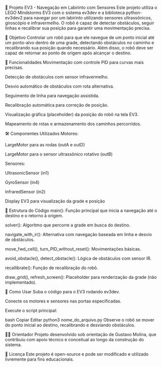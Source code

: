 🤖 Projeto EV3 - Navegação em Labirinto com Sensores
Este projeto utiliza o LEGO Mindstorms EV3 com o sistema ev3dev e a biblioteca python-ev3dev2 para navegar por um labirinto utilizando sensores ultrassônicos, giroscópio e infravermelho. O robô é capaz de detectar obstáculos, seguir linhas e recalibrar sua posição para garantir uma movimentação precisa.

📌 Objetivo
Controlar um robô para que ele navegue de um ponto inicial até um ponto-alvo dentro de uma grade, detectando obstáculos no caminho e recalibrando sua posição quando necessário. Além disso, o robô deve ser capaz de retornar ao ponto de origem após alcançar o destino.

🧠 Funcionalidades
Movimentação com controle PID para curvas mais precisas.

Detecção de obstáculos com sensor infravermelho.

Desvio automático de obstáculos com rota alternativa.

Seguimento de linha para navegação assistida.

Recalibração automática para correção de posição.

Visualização gráfica (placeholder) da posição do robô na tela EV3.

Mapeamento de rotas e armazenamento dos caminhos percorridos.

🛠️ Componentes Utilizados
Motores:

LargeMotor para as rodas (outA e outD)

LargeMotor para o sensor ultrassônico rotativo (outB)

Sensores:

UltrasonicSensor (in1)

GyroSensor (in4)

InfraredSensor (in2)

Display EV3 para visualização da grade e posição

📂 Estrutura do Código
main(): Função principal que inicia a navegação até o destino e o retorno à origem.

solver(): Algoritmo que percorre a grade em busca do destino.

navigate_with_ir(): Alternativa com navegação baseada em linha e desvio de obstáculos.

move_fwd_cell(), turn_PID_without_reset(): Movimentações básicas.

avoid_obstacle(), detect_obstacle(): Lógica de obstáculos com sensor IR.

recallibrate(): Função de recalibração do robô.

draw_grid(), refresh_screen(): Placeholder para renderização da grade (não implementado).

🚀 Como Usar
Suba o código para o EV3 rodando ev3dev.

Conecte os motores e sensores nas portas especificadas.

Execute o script principal:

bash
Copiar
Editar
python3 nome_do_arquivo.py
Observe o robô se mover do ponto inicial ao destino, recalibrando e desviando obstáculos.

🧑‍🏫 Orientador
Projeto desenvolvido sob orientação de Gustavo Molina, que contribuiu com apoio técnico e conceitual ao longo da construção do sistema.

🧾 Licença
Este projeto é open-source e pode ser modificado e utilizado livremente para fins educacionais.

